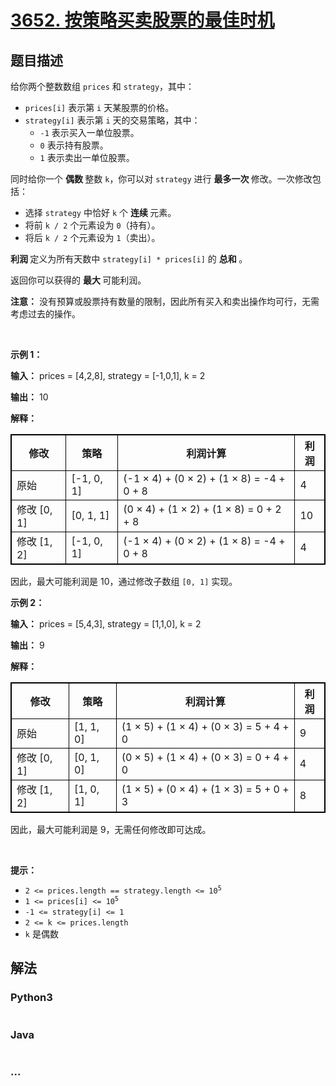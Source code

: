 # [3652. 按策略买卖股票的最佳时机](https://leetcode.cn/problems/best-time-to-buy-and-sell-stock-using-strategy)

## 题目描述

<!-- 这里写题目描述 -->

<p>给你两个整数数组 <code>prices</code> 和 <code>strategy</code>，其中：</p>

<ul>
	<li><code>prices[i]</code> 表示第 <code>i</code> 天某股票的价格。</li>
	<li><code>strategy[i]</code> 表示第 <code>i</code> 天的交易策略，其中：
	<ul>
		<li><code>-1</code> 表示买入一单位股票。</li>
		<li><code>0</code> 表示持有股票。</li>
		<li><code>1</code> 表示卖出一单位股票。</li>
	</ul>
	</li>
</ul>

<p>同时给你一个&nbsp;<strong>偶数&nbsp;</strong>整数 <code>k</code>，你可以对 <code>strategy</code> 进行&nbsp;<strong>最多一次&nbsp;</strong>修改。一次修改包括：</p>

<ul>
	<li>选择 <code>strategy</code> 中恰好 <code>k</code> 个&nbsp;<strong>连续&nbsp;</strong>元素。</li>
	<li>将前 <code>k / 2</code> 个元素设为 <code>0</code>（持有）。</li>
	<li>将后 <code>k / 2</code> 个元素设为 <code>1</code>（卖出）。</li>
</ul>

<p><strong>利润&nbsp;</strong>定义为所有天数中 <code>strategy[i] * prices[i]</code> 的&nbsp;<strong>总和&nbsp;</strong>。</p>

<p>返回你可以获得的&nbsp;<strong>最大&nbsp;</strong>可能利润。</p>

<p><strong>注意：</strong> 没有预算或股票持有数量的限制，因此所有买入和卖出操作均可行，无需考虑过去的操作。</p>

<p>&nbsp;</p>

<p><strong class="example">示例 1：</strong></p>

<div class="example-block">
<p><strong>输入：</strong> <span class="example-io">prices = [4,2,8], strategy = [-1,0,1], k = 2</span></p>

<p><strong>输出：</strong> <span class="example-io">10</span></p>

<p><strong>解释：</strong></p>

<table style="border: 1px solid black;">
	<thead>
		<tr>
			<th style="border: 1px solid black;">修改</th>
			<th style="border: 1px solid black;">策略</th>
			<th style="border: 1px solid black;">利润计算</th>
			<th style="border: 1px solid black;">利润</th>
		</tr>
	</thead>
	<tbody>
		<tr>
			<td style="border: 1px solid black;">原始</td>
			<td style="border: 1px solid black;">[-1, 0, 1]</td>
			<td style="border: 1px solid black;">(-1 × 4) + (0 × 2) + (1 × 8) = -4 + 0 + 8</td>
			<td style="border: 1px solid black;">4</td>
		</tr>
		<tr>
			<td style="border: 1px solid black;">修改 [0, 1]</td>
			<td style="border: 1px solid black;">[0, 1, 1]</td>
			<td style="border: 1px solid black;">(0 × 4) + (1 × 2) + (1 × 8) = 0 + 2 + 8</td>
			<td style="border: 1px solid black;">10</td>
		</tr>
		<tr>
			<td style="border: 1px solid black;">修改 [1, 2]</td>
			<td style="border: 1px solid black;">[-1, 0, 1]</td>
			<td style="border: 1px solid black;">(-1 × 4) + (0 × 2) + (1 × 8) = -4 + 0 + 8</td>
			<td style="border: 1px solid black;">4</td>
		</tr>
	</tbody>
</table>

<p>因此，最大可能利润是 10，通过修改子数组 <code>[0, 1]</code> 实现。</p>
</div>

<p><strong class="example">示例 2：</strong></p>

<div class="example-block">
<p><strong>输入：</strong> <span class="example-io">prices = [5,4,3], strategy = [1,1,0], k = 2</span></p>

<p><strong>输出：</strong> <span class="example-io">9</span></p>

<p><strong>解释：</strong></p>

<div class="example-block">
<table style="border: 1px solid black;">
	<thead>
		<tr>
			<th style="border: 1px solid black;">修改</th>
			<th style="border: 1px solid black;">策略</th>
			<th style="border: 1px solid black;">利润计算</th>
			<th style="border: 1px solid black;">利润</th>
		</tr>
	</thead>
	<tbody>
		<tr>
			<td style="border: 1px solid black;">原始</td>
			<td style="border: 1px solid black;">[1, 1, 0]</td>
			<td style="border: 1px solid black;">(1 × 5) + (1 × 4) + (0 × 3) = 5 + 4 + 0</td>
			<td style="border: 1px solid black;">9</td>
		</tr>
		<tr>
			<td style="border: 1px solid black;">修改 [0, 1]</td>
			<td style="border: 1px solid black;">[0, 1, 0]</td>
			<td style="border: 1px solid black;">(0 × 5) + (1 × 4) + (0 × 3) = 0 + 4 + 0</td>
			<td style="border: 1px solid black;">4</td>
		</tr>
		<tr>
			<td style="border: 1px solid black;">修改 [1, 2]</td>
			<td style="border: 1px solid black;">[1, 0, 1]</td>
			<td style="border: 1px solid black;">(1 × 5) + (0 × 4) + (1 × 3) = 5 + 0 + 3</td>
			<td style="border: 1px solid black;">8</td>
		</tr>
	</tbody>
</table>

<p>因此，最大可能利润是 9，无需任何修改即可达成。</p>
</div>
</div>

<p>&nbsp;</p>

<p><strong>提示：</strong></p>

<ul>
	<li><code>2 &lt;= prices.length == strategy.length &lt;= 10<sup>5</sup></code></li>
	<li><code>1 &lt;= prices[i] &lt;= 10<sup>5</sup></code></li>
	<li><code>-1 &lt;= strategy[i] &lt;= 1</code></li>
	<li><code>2 &lt;= k &lt;= prices.length</code></li>
	<li><code>k</code> 是偶数</li>
</ul>


## 解法

<!-- 这里可写通用的实现逻辑 -->

<!-- tabs:start -->

### **Python3**

<!-- 这里可写当前语言的特殊实现逻辑 -->

```python

```

### **Java**

<!-- 这里可写当前语言的特殊实现逻辑 -->

```java

```

### **...**

```

```

<!-- tabs:end -->
